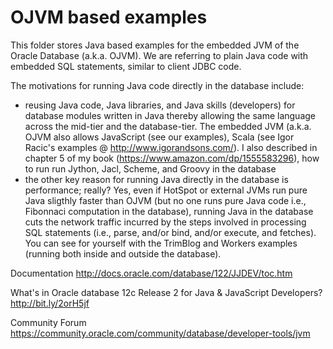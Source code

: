 # OJVM based examples
This folder stores Java based examples for the embedded JVM of the Oracle Database (a.k.a. OJVM). We are referring to plain Java code
with embedded SQL statements, similar to client JDBC code. 

The motivations for running Java code directly in the database include: 
- reusing Java code, Java libraries, and Java skills (developers) for database modules written in Java thereby allowing the same
  language across the mid-tier and the database-tier. The embedded JVM (a.k.a. OJVM also allows JavaScript (see our examples), Scala
  (see Igor Racic's examples @ http://www.igorandsons.com/). I also described in chapter 5 of my book
  (https://www.amazon.com/dp/1555583296), how to run run Jython, Jacl, Scheme, and Groovy in the database 
- the other key reason for running Java directly in the database is performance; really? Yes, even if HotSpot or external JVMs run
  pure Java sligthly faster than OJVM (but no one runs pure Java code i.e., Fibonnaci computation in the database), running Java in
  the database cuts the network traffic incurred by the steps involved in processing SQL statements (i.e., parse, and/or bind, and/or
  execute, and fetches).
  You can see for yourself with the TrimBlog and Workers examples (running both inside and outside the database).

Documentation http://docs.oracle.com/database/122/JJDEV/toc.htm

What's in Oracle database 12c Release 2 for Java & JavaScript Developers? http://bit.ly/2orH5jf

Community Forum https://community.oracle.com/community/database/developer-tools/jvm
